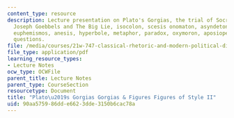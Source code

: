 ```yaml
---
content_type: resource
description: Lecture presentation on Plato's Gorgias, the trial of Socrates, Churchill,
  Joseph Goebbels and The Big Lie, isocolon, scesis onomaton, asyndeton, polysyndeton,
  euphemismos, anesis, hyperbole, metaphor, paradox, oxymoron, aposiopesis, and rhetorical
  questions.
file: /media/courses/21w-747-classical-rhetoric-and-modern-political-discourse-fall-2009/90aa575986dde6623dde3150b6cac78a_MIT21W_747_01F09_lec06.pdf
file_type: application/pdf
learning_resource_types:
- Lecture Notes
ocw_type: OCWFile
parent_title: Lecture Notes
parent_type: CourseSection
resourcetype: Document
title: "Plato\u2019s Gorgias Gorgias & Figures Figures of Style II"
uid: 90aa5759-86dd-e662-3dde-3150b6cac78a
---
```

